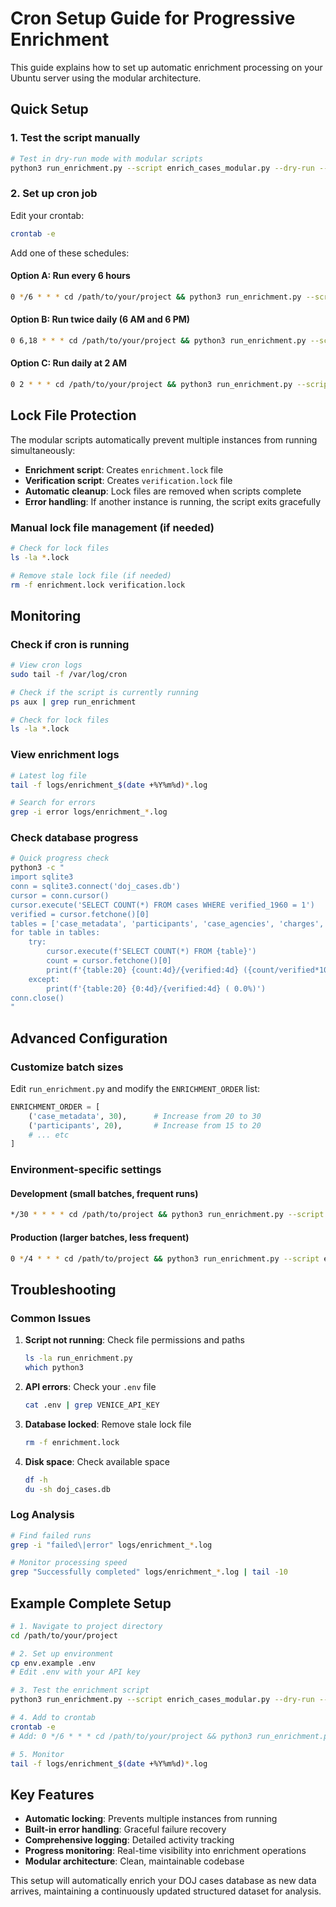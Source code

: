 # Cron Setup Guide for Progressive Enrichment

This guide explains how to set up automatic enrichment processing on your Ubuntu server using the modular architecture.

## Quick Setup

### 1. Test the script manually
```bash
# Test in dry-run mode with modular scripts
python3 run_enrichment.py --script enrich_cases_modular.py --dry-run --limit-per-table 5
```

### 2. Set up cron job
Edit your crontab:
```bash
crontab -e
```

Add one of these schedules:

#### Option A: Run every 6 hours
```bash
0 */6 * * * cd /path/to/your/project && python3 run_enrichment.py --script enrich_cases_modular.py >> logs/enrichment_$(date +\%Y\%m\%d).log 2>&1
```

#### Option B: Run twice daily (6 AM and 6 PM)
```bash
0 6,18 * * * cd /path/to/your/project && python3 run_enrichment.py --script enrich_cases_modular.py >> logs/enrichment_$(date +\%Y\%m\%d).log 2>&1
```

#### Option C: Run daily at 2 AM
```bash
0 2 * * * cd /path/to/your/project && python3 run_enrichment.py --script enrich_cases_modular.py >> logs/enrichment_$(date +\%Y\%m\%d).log 2>&1
```

## Lock File Protection

The modular scripts automatically prevent multiple instances from running simultaneously:

- **Enrichment script**: Creates `enrichment.lock` file
- **Verification script**: Creates `verification.lock` file
- **Automatic cleanup**: Lock files are removed when scripts complete
- **Error handling**: If another instance is running, the script exits gracefully

### Manual lock file management (if needed)
```bash
# Check for lock files
ls -la *.lock

# Remove stale lock file (if needed)
rm -f enrichment.lock verification.lock
```

## Monitoring

### Check if cron is running
```bash
# View cron logs
sudo tail -f /var/log/cron

# Check if the script is currently running
ps aux | grep run_enrichment

# Check for lock files
ls -la *.lock
```

### View enrichment logs
```bash
# Latest log file
tail -f logs/enrichment_$(date +%Y%m%d)*.log

# Search for errors
grep -i error logs/enrichment_*.log
```

### Check database progress
```bash
# Quick progress check
python3 -c "
import sqlite3
conn = sqlite3.connect('doj_cases.db')
cursor = conn.cursor()
cursor.execute('SELECT COUNT(*) FROM cases WHERE verified_1960 = 1')
verified = cursor.fetchone()[0]
tables = ['case_metadata', 'participants', 'case_agencies', 'charges', 'financial_actions', 'victims', 'quotes', 'themes']
for table in tables:
    try:
        cursor.execute(f'SELECT COUNT(*) FROM {table}')
        count = cursor.fetchone()[0]
        print(f'{table:20} {count:4d}/{verified:4d} ({count/verified*100:5.1f}%)')
    except:
        print(f'{table:20} {0:4d}/{verified:4d} ( 0.0%)')
conn.close()
"
```

## Advanced Configuration

### Customize batch sizes
Edit `run_enrichment.py` and modify the `ENRICHMENT_ORDER` list:
```python
ENRICHMENT_ORDER = [
    ('case_metadata', 30),      # Increase from 20 to 30
    ('participants', 20),       # Increase from 15 to 20
    # ... etc
]
```

### Environment-specific settings

#### Development (small batches, frequent runs)
```bash
*/30 * * * * cd /path/to/project && python3 run_enrichment.py --script enrich_cases_modular.py --limit-per-table 5 >> logs/enrichment_$(date +\%Y\%m\%d).log 2>&1
```

#### Production (larger batches, less frequent)
```bash
0 */4 * * * cd /path/to/project && python3 run_enrichment.py --script enrich_cases_modular.py >> logs/enrichment_$(date +\%Y\%m\%d).log 2>&1
```

## Troubleshooting

### Common Issues

1. **Script not running**: Check file permissions and paths
   ```bash
   ls -la run_enrichment.py
   which python3
   ```

2. **API errors**: Check your `.env` file
   ```bash
   cat .env | grep VENICE_API_KEY
   ```

3. **Database locked**: Remove stale lock file
   ```bash
   rm -f enrichment.lock
   ```

4. **Disk space**: Check available space
   ```bash
   df -h
   du -sh doj_cases.db
   ```

### Log Analysis
```bash
# Find failed runs
grep -i "failed\|error" logs/enrichment_*.log

# Monitor processing speed
grep "Successfully completed" logs/enrichment_*.log | tail -10
```

## Example Complete Setup

```bash
# 1. Navigate to project directory
cd /path/to/your/project

# 2. Set up environment
cp env.example .env
# Edit .env with your API key

# 3. Test the enrichment script
python3 run_enrichment.py --script enrich_cases_modular.py --dry-run --limit-per-table 5

# 4. Add to crontab
crontab -e
# Add: 0 */6 * * * cd /path/to/your/project && python3 run_enrichment.py --script enrich_cases_modular.py >> logs/enrichment_$(date +\%Y\%m\%d).log 2>&1

# 5. Monitor
tail -f logs/enrichment_$(date +%Y%m%d)*.log
```

## Key Features

- **Automatic locking**: Prevents multiple instances from running
- **Built-in error handling**: Graceful failure recovery
- **Comprehensive logging**: Detailed activity tracking
- **Progress monitoring**: Real-time visibility into enrichment operations
- **Modular architecture**: Clean, maintainable codebase

This setup will automatically enrich your DOJ cases database as new data arrives, maintaining a continuously updated structured dataset for analysis. 
